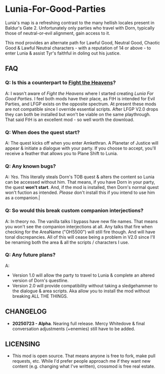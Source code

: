 # Lunia-For-Good-Parties
Lunia's map is a refreshing contrast to the many hellish locales present in Baldur's Gate 2. Unfortunately only parties who travel with Dorn, typically those of neutral-or-evil alignment, gain access to it. 

This mod provides an alternate path for Lawful Good, Neutral Good, Chaotic Good & Lawful Neutral characters - with a reputation of 14 or above - to enter Lunia & assist Tyr's faithful in doling out his justice. 

## FAQ

### Q: Is this a counterpart to [Fight the Heavens](https://www.morpheus-mart.com/fight-the-heavens)?

A: I wasn't aware of *Fight the Heavens* where I started creating *Lunia For Good Parties*. I feel both mods have their place, as FtH is intended for Evil Parties, and LFGP exists on the opposite spectrum. At present these mods are not compatible since I override essential scripts. After LFGP V2.0 drops they can both be installed but won't be viable on the same playthrough. That said FtH is an excellent mod - so well worth the download. 

### Q: When does the quest start? 

A: The quest kicks off when you enter Amkethran. A Planetar of Justice will appear & initiate a dialogue with your party. If you choose to accept, you'll receive a feather that allows you to Plane Shift to Lunia.

### Q: Any known bugs?

A: *Yes*. This literally steals Dorn's TOB quest & alters the content so Lunia can be accessed without him. That means, if you have Dorn in your party, the quest **won't start**. And, if the mod is installed, then Dorn's normal quest won't fuction as intended. *Please* don't install this if you intend to use him as a companion.|

### Q: So would this break custom companion interjections?

A: In theory no. The vanilla talks I bypass have new file names. That means you won't see the companion interjections at all. Any talks that fire when checking for the AreaName ("OH5500") will still fire though. And will have tonal discrepancies. All of this will cease being a problem in V2.0 since I'll be renaming both the area & all the scripts / characters I use. 

### Q: Any future plans?

A: 

* Version 1.0 will allow the party to travel to Lunia & complete an altered version of Dorn's questline. 
* Version 2.0 will provide compatibility without taking a sledgehammer to the dialogue & area scripts. Aka allow you to install the mod without breaking ALL THE THINGS.

## CHANGELOG

* **20250723 - Alpha**. Nearing full release. Mercy Whitedove & final conversation adjustments (+enemies) still have to be added.

## LICENSING
* This mod is open source. That means anyone is free to fork, make pull requests, etc. While I'd prefer people approach me if they want new content (e.g. changing what I've written), crossmod is free real estate. 
